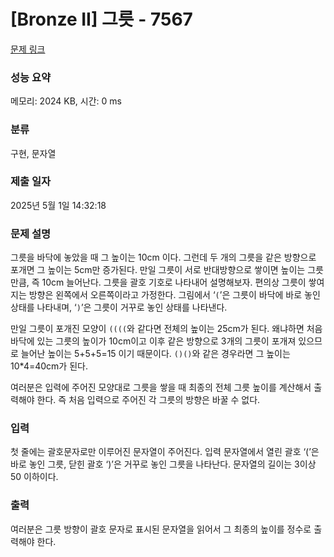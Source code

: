 # [Bronze II] 그릇 - 7567 

[문제 링크](https://www.acmicpc.net/problem/7567) 

### 성능 요약

메모리: 2024 KB, 시간: 0 ms

### 분류

구현, 문자열

### 제출 일자

2025년 5월 1일 14:32:18

### 문제 설명

<p>그릇을 바닥에 놓았을 때 그 높이는 10cm 이다. 그런데 두 개의 그릇을 같은 방향으로 포개면 그 높이는 5cm만 증가된다. 만일 그릇이 서로 반대방향으로 쌓이면 높이는 그릇만큼, 즉 10cm 늘어난다. 그릇을 괄호 기호로 나타내어 설명해보자. 편의상 그릇이 쌓여지는 방향은 왼쪽에서 오른쪽이라고 가정한다. 그림에서 ‘<code>(</code>’은 그릇이 바닥에 바로 놓인 상태를 나타내며, ‘<code>)</code>’은 그릇이 거꾸로 놓인 상태를 나타낸다.</p>

<p>만일 그릇이 포개진 모양이 <code>((((</code>와 같다면 전체의 높이는 25cm가 된다. 왜냐하면 처음 바닥에 있는 그릇의 높이가 10cm이고 이후 같은 방향으로 3개의 그릇이 포개져 있으므로 늘어난 높이는 5+5+5=15 이기 때문이다. <code>()()</code>와 같은 경우라면 그 높이는 10*4=40cm가 된다.</p>

<p>여러분은 입력에 주어진 모양대로 그릇을 쌓을 때 최종의 전체 그릇 높이를 계산해서 출력해야 한다. 즉 처음 입력으로 주어진 각 그릇의 방향은 바꿀 수 없다. </p>

### 입력 

 <p>첫 줄에는 괄호문자로만 이루어진 문자열이 주어진다. 입력 문자열에서 열린 괄호 ‘(’은 바로 놓인 그릇, 닫힌 괄호 ‘)’은 거꾸로 놓인 그릇을 나타난다. 문자열의 길이는 3이상 50 이하이다.</p>

### 출력 

 <p>여러분은 그릇 방향이 괄호 문자로 표시된 문자열을 읽어서 그 최종의 높이를 정수로 출력해야 한다.</p>

